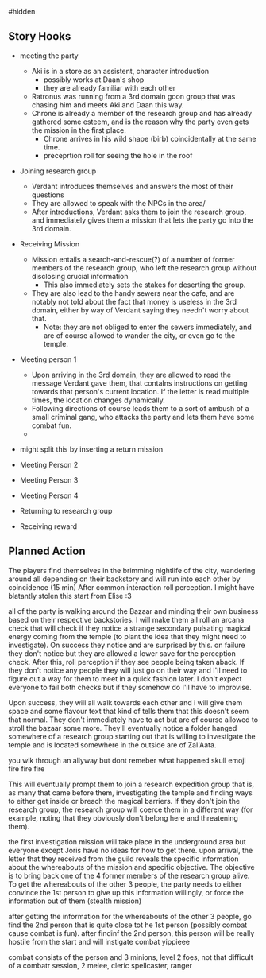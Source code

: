 #hidden 
## Story Hooks
- meeting the party
	- Aki is in a store as an assistent, character introduction
		- possibly works at Daan's shop
		- they are already familiar with each other
	- Ratronus was running from a 3rd domain goon group that was chasing him and meets Aki and Daan this way.
	- Chrone is already a member of the research group and has already gathered some esteem, and is the reason why the party even gets the mission in the first place.
		- Chrone arrives in his wild shape (birb) coincidentally at the same time.
		- preceprtion roll for seeing the hole in the roof

- Joining research group
	- Verdant introduces themselves and answers the most of their questions
	- They are allowed to speak with the NPCs in the area/
	- After introductions, Verdant asks them to join the research group, and immediately gives them a mission that lets the party go into the 3rd domain.
- Receiving Mission
	- Mission entails a search-and-rescue(?) of a number of former members of the research group, who left the research group without disclosing crucial information
		- This also immediately sets the stakes for deserting the group.
	- They are also lead to the handy sewers near the cafe, and are notably not told about the fact that money is useless in the 3rd domain, either by way of Verdant saying they needn't worry about that.
		- Note: they are not obliged to enter the sewers immediately, and are of course allowed to wander the city, or even go to the temple.
- Meeting person 1
	- Upon arriving in the 3rd domain, they are allowed to read the message Verdant gave them, that contaIns instructions on getting towards that person's current location. If the letter is read multiple times, the location changes dynamically.
	- Following directions of course leads them to a sort of ambush of a small criminal gang, who attacks the party and lets them have some combat fun.
	- 
- might split this by inserting a return mission
- Meeting Person 2
- Meeting Person 3
- Meeting Person 4
- Returning to research group
- Receiving reward


## Planned Action

The players find themselves in the brimming nightlife of the city, wandering around all depending on their backstory and will run into each other by coincidence (15 min)
After common interaction roll perception. I might have blatantly stolen this start from Elise :3

all of the party is walking around the Bazaar and minding their own business based on their respective backstories. I will make them all roll an arcana check that will check if they notice a strange secondary pulsating magical energy coming from the temple (to plant the idea that they might need to investigate). On success they notice and are surprised by this. on failure they don't notice but they are allowed a lower save for the perception check.
After this, roll perception if they see people being taken aback. If they don't notice any people they will just go on their way and I'll need to figure out a way for them to meet in a quick fashion later. I don't expect everyone to fail both checks but if they somehow do I'll have to improvise.

Upon success, they will all walk towards each other and i will give them space and some flavour text that kind of tells them that this doesn't seem that normal. They don't immediately have to act but are of course allowed to stroll the bazaar some more. They'll eventually notice a folder hanged somewhere of a research group starting out that is willing to investigate the temple and is located somewhere in the outside are of Zal'Aata.

you wlk through an allyway but dont remeber what happened skull emoji fire fire fire


This will eventually prompt them to join a research expedition group that is, as many that came before them, investigating the temple and finding ways to either get inside or breach the magical barriers. If they don't join the research group, the research group will coerce them in a different way (for example, noting that they obviously don't belong here and threatening them).

the first investigation mission will take place in the underground area but everyone except Joris have no ideas for how to get there. upon arrival, the letter that they received from the guild reveals the specific information about the whereabouts of the mission and specific objective. The objective is to bring back one of the 4 former members of the research group alive. To get the whereabouts of the other 3 people, the party needs to either convince the 1st person to give up this information willingly, or force the information out of them (stealth mission)

after getting the information for the whereabouts of the other 3 people, go find the 2nd person that is quite close tot he 1st person (possibly combat cause combat is fun).
after findinf the 2nd person, this person will be really hostile from the start and will instigate combat yippieee

combat consists of the person and 3 minions, level 2 foes, not that difficult of a combatr session, 2 melee, cleric spellcaster, ranger

